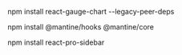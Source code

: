 npm install react-gauge-chart --legacy-peer-deps

npm install @mantine/hooks @mantine/core

npm install react-pro-sidebar